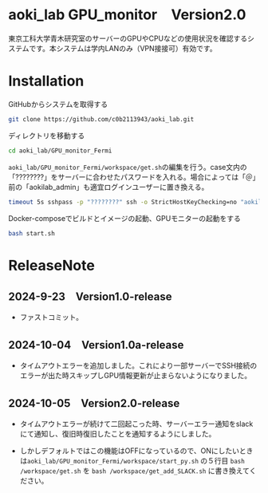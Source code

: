 # aoki_lab GPU_monitor　Version2.0

東京工科大学青木研究室のサーバーのGPUやCPUなどの使用状況を確認するシステムです。本システムは学内LANのみ（VPN接接可）有効です。

# Installation

GitHubからシステムを取得する
```bash
git clone https://github.com/c0b2113943/aoki_lab.git
```
ディレクトリを移動する
```bash
cd aoki_lab/GPU_monitor_Fermi
```
`aoki_lab/GPU_monitor_Fermi/workspace/get.sh`の編集を行う。case文内の「????????」をサーバーに合わせたパスワードを入れる。場合によっては「＠」前の「aokilab_admin」も適宜ログインユーザーに置き換える。
```bash
timeout 5s sshpass -p "????????" ssh -o StrictHostKeyChecking=no "aokilab_admin@$ip_address" 'bash -s' < cpu.sh > "$log_file"
```
Docker-composeでビルドとイメージの起動、GPUモニターの起動をする
```bash
bash start.sh
```



# ReleaseNote
## 2024-9-23　Version1.0-release
* ファストコミット。
## 2024-10-04　Version1.0a-release
* タイムアウトエラーを追加しました。これにより一部サーバーでSSH接続のエラーが出た時スキップしGPU情報更新が止まらないようになりました。
## 2024-10-05　Version2.0-release
* タイムアウトエラーが続けて二回起こった時、サーバーエラー通知をslackにて通知し、復旧時復旧したことを通知するようにしました。

* しかしデフォルトではこの機能はOFFになっているので、ONにしたいときは`aoki_lab/GPU_monitor_Fermi/workspace/start_py.sh` の５行目 `bash /workspace/get.sh` を `bash /workspace/get_add_SLACK.sh` に書き換えてください。